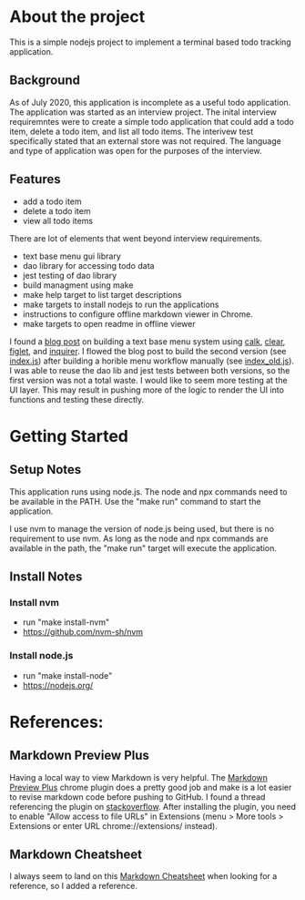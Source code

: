 # About the project

This is a simple nodejs project to implement a terminal based todo
tracking application.

## Background

As of July 2020, this application is incomplete as a useful todo
application.  The application was started as an interview project.
The inital interview requiremntes were to create a simple todo
application that could add a todo item, delete a todo item, and list
all todo items.  The interivew test specifically stated that an
external store was not required.  The language and type of application
was open for the purposes of the interview.

## Features

* add a todo item
* delete a todo item
* view all todo items

There are lot of elements that went beyond interview requirements.

* text base menu gui library
* dao library for accessing todo data
* jest testing of dao library
* build managment using make
* make help target to list target descriptions
* make targets to install nodejs to run the applications
* instructions to configure offline markdown viewer in Chrome.
* make targets to open readme in offline viewer


I found a [blog
post](https://license.gooutdoorsgeorgia.com/Licensing/LicenseHome.aspx?id=1001161516)
on building a text base menu system using
[calk](https://www.npmjs.com/package/chalk),
[clear](https://www.npmjs.com/package/clear),
[figlet](https://www.npmjs.com/package/figlet), and
[inquirer](https://www.npmjs.com/package/inquirer).  I flowed the blog
post to build the second version (see [index.js](index.js)) after
building a horible menu workflow manually (see
[index_old.js](index.js)).  I was able to reuse the dao lib and jest
tests between both versions, so the first version was not a total
waste.  I would like to seem more testing at the UI layer.  This may
result in pushing more of the logic to render the UI into functions
and testing these directly.


# Getting Started

## Setup Notes

This application runs using node.js.  The node and npx commands need
to be available in the PATH. Use the "make run" command to start the
application.

I use nvm to manage the version of node.js being used, but there is no
requirement to use nvm.  As long as the node and npx commands are
available in the path, the "make run" target will execute the
application.

## Install Notes

### Install nvm
* run "make install-nvm"
* https://github.com/nvm-sh/nvm

### Install node.js
* run "make install-node"
* https://nodejs.org/

# References:

## Markdown Preview Plus

Having a local way to view Markdown is very helpful.  The [Markdown
Preview
Plus](https://chrome.google.com/webstore/detail/markdown-preview-plus/febilkbfcbhebfnokafefeacimjdckgl)
chrome plugin does a pretty good job and make is a lot easier to
revise markdown code before pushing to GitHub.  I found a thread
referencing the plugin on
[stackoverflow](https://stackoverflow.com/questions/9843609/view-markdown-files-offline).
After installing the plugin, you need to enable "Allow access to file
URLs" in Extensions (menu > More tools > Extensions or enter URL
chrome://extensions/ instead).

## Markdown Cheatsheet

I always seem to land on this [Markdown
Cheatsheet](https://github.com/adam-p/markdown-here/wiki/Markdown-Cheatsheet)
when looking for a reference, so I added a reference.
